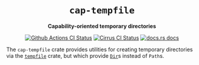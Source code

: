 <div align="center">
  <h1><code>cap-tempfile</code></h1>

  <p>
    <strong>Capability-oriented temporary directories</strong>
  </p>

  <p>
    <a href="https://github.com/sunfishcode/cap-std/actions?query=workflow%3ACI"><img src="https://github.com/sunfishcode/cap-std/workflows/CI/badge.svg" alt="Github Actions CI Status" /></a>
    <a href="https://cirrus-ci.com/github/sunfishcode/cap-std"><img src="https://api.cirrus-ci.com/github/sunfishcode/cap-std.svg" alt="Cirrus CI Status" /></a>
    <a href="https://docs.rs/cap-tempfile"><img src="https://img.shields.io/badge/docs-latest-blue.svg?style=flat-square" alt="docs.rs docs" /></a>
  </p>
</div>

The `cap-tempfile` crate provides utilities for creating temporary directories
via the [`tempfile`] crate, but which provide [`Dir`]s instead of `Path`s.

[`tempfile`]: https://crates.io/crates/tempfile
[`Dir`]: https://docs.rs/cap-std/latest/cap_std/fs/struct.Dir.html
